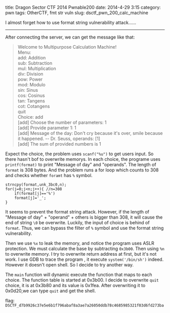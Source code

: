 title: Dragon Sector CTF 2014 Pwnable200 
date: 2014-4-29 3:15
category: pwn
tags: OtherCTF, fmt str vuln
slug: dsctf_pwn_200_calc_machine

I almost forget how to use format string vulnerability attack......  
* * *

After connecting the server, we can get the message like that:  
> Welcome to Multipurpose Calculation Machine!  
> Menu:  
>   add:  Addition  
>   sub:  Subtraction  
>   mul:  Multiplication  
>   div:  Division  
>   pow:  Power  
>   mod:  Modulo  
>   sin:  Sinus  
>   cos:  Cosinus  
>   tan:  Tangens  
>   cot:  Cotangens  
>   quit  
> Choice: add  
> [add] Choose the number of parameters: 1  
> [add] Provide parameter 1: 1  
> [add] Message of the day: Don't cry because it's over, smile because it happened. -- Dr. Seuss, operands: [1]  
> [add] The sum of provided numbers is 1  

Expect the choice, the problem uses `scanf("%u")` to get users input.  So there hasn't bof to overwrite memorys. In each choice, the programe uses `printf(format)` to print "Message of day" and "operands". The length of `format` is 308 bytes. And the problem runs a for loop which counts to 308 and checks whether `foramt` has `%` symbol.  

```
strncpy(format,unk_3bc0,n);
for(j=0;j<n;j++){ //n=308
    if(format[j]=='%')
    format[j]='_';
}
```

It seems to prevent the format string attack. However, if the length of "Message of day" + "operand" + others is bigger than 308, it will cause the end of string `\0` be overwrite. Luckily, the input of choice is behind of `format`. Thus, we can bypass the filter of `%` symbol and use the format string vulnerability.  

Then we use `%x` to leak the memory, and notice the program uses ASLR protection. We must calculate the base by subtracting `0x3b00`. Then using `%n` to overwrite memory. I try to overwrite return address at first, but it's not work. I use GDB to trace the program , it execute `system('/bin/sh')` indeed. However it doesn't open shell. So I decide to try another way.  

The `main` function will dynamic execute the function that maps to each choice. The function table is started at 0x3b00. I decide to overwrite `quit` choice, it is at 0x3b80 and its value is 0x1fea. After overwriting it to 0x0d20,we can type `quit` and get the shell.  

flag: `DSCTF_d7b9926c37e5e6b1f796abaf8a3ae7a26050ddb78c4685985321f03d6fd273ba`
